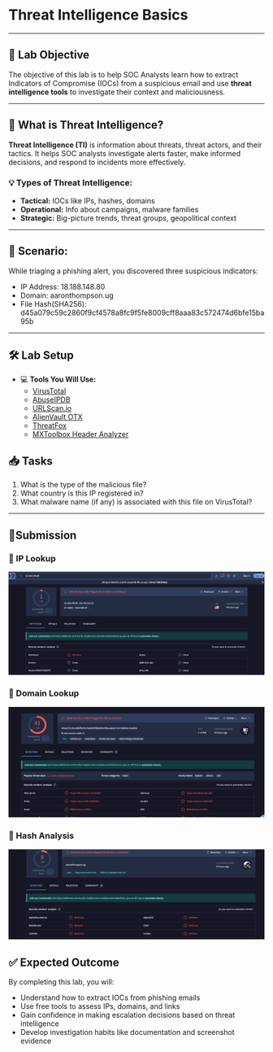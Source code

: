 # **Threat Intelligence Basics**

---

## 🎯 **Lab Objective**

The objective of this lab is to help SOC Analysts learn how to extract Indicators of Compromise (IOCs) from a suspicious email and use **threat intelligence tools** to investigate their context and maliciousness.


---

## 📘 **What is Threat Intelligence?**

**Threat Intelligence (TI)** is information about threats, threat actors, and their tactics. It helps SOC analysts investigate alerts faster, make informed decisions, and respond to incidents more effectively.

### 💡 Types of Threat Intelligence:
- **Tactical:** IOCs like IPs, hashes, domains
- **Operational:** Info about campaigns, malware families
- **Strategic:** Big-picture trends, threat groups, geopolitical context

---

## 💼 **Scenario:**

While triaging a phishing alert, you discovered three suspicious indicators:

- IP Address: 18.188.148.80
- Domain: aaronthompson.ug
- File Hash(SHA256): d45a079c59c2860f9cf4578a8fc9f5fe8009cff8aaa83c572474d6bfe15ba95b

---

## 🛠️ **Lab Setup**

 
- 💻 **Tools You Will Use:**
  - [VirusTotal](https://www.virustotal.com)
  - [AbuseIPDB](https://abuseipdb.com)
  - [URLScan.io](https://urlscan.io)
  - [AlienVault OTX](https://otx.alienvault.com/)
  - [ThreatFox](https://threatfox.abuse.ch/)
  - [MXToolbox Header Analyzer](https://mxtoolbox.com/EmailHeaders.aspx)


## 📥 **Tasks**

1. What is the type of the malicious file?
2. What country is this IP registered in?  
3. What malware name (if any) is associated with this file on VirusTotal?

---

## 📸Submission
### 🔹 IP Lookup  
![IP Screenshot](images/Screenshot%202025-07-23%20173926.png)

### 🔹 Domain Lookup  
![Domain Screenshot](images/Screenshot%202025-07-23%20174007.png)

### 🔹 Hash Analysis  
![Hash Screenshot](images/Screenshot%202025-07-23%20174023.png)



## ✅ **Expected Outcome**

By completing this lab, you will:
- Understand how to extract IOCs from phishing emails  
- Use free tools to assess IPs, domains, and links  
- Gain confidence in making escalation decisions based on threat intelligence  
- Develop investigation habits like documentation and screenshot evidence
